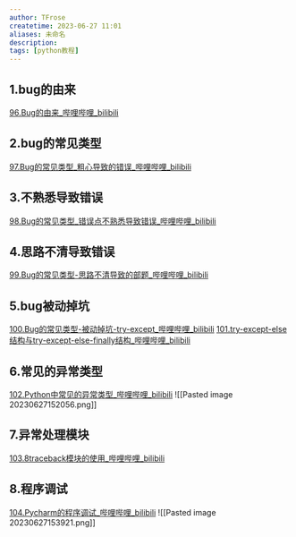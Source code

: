 ```yaml
---
author: TFrose
createtime: 2023-06-27 11:01
aliases: 未命名
description:
tags: [python教程]
---
```


## 1.bug的由来
[96.Bug的由来_哔哩哔哩_bilibili](https://www.bilibili.com/video/BV1wD4y1o7AS?p=97&vd_source=2029b6b0b60ecbc6cf63989bfa56dd26)

## 2.bug的常见类型
[97.Bug的常见类型_粗心导致的错误_哔哩哔哩_bilibili](https://www.bilibili.com/video/BV1wD4y1o7AS?p=98&vd_source=2029b6b0b60ecbc6cf63989bfa56dd26)

## 3.不熟悉导致错误
[98.Bug的常见类型_错误点不熟悉导致错误_哔哩哔哩_bilibili](https://www.bilibili.com/video/BV1wD4y1o7AS?p=99&vd_source=2029b6b0b60ecbc6cf63989bfa56dd26)

## 4.思路不清导致错误
[99.Bug的常见类型-思路不清导致的部题_哔哩哔哩_bilibili](https://www.bilibili.com/video/BV1wD4y1o7AS?p=100&vd_source=2029b6b0b60ecbc6cf63989bfa56dd26)

## 5.bug被动掉坑
[100.Bug的常见类型-被动掉坑-try-except_哔哩哔哩_bilibili](https://www.bilibili.com/video/BV1wD4y1o7AS?p=101&vd_source=2029b6b0b60ecbc6cf63989bfa56dd26)
[101.try-except-else结构与try-except-else-finally结构_哔哩哔哩_bilibili](https://www.bilibili.com/video/BV1wD4y1o7AS?p=102&vd_source=2029b6b0b60ecbc6cf63989bfa56dd26)

## 6.常见的异常类型
[102.Python中常见的异常类型_哔哩哔哩_bilibili](https://www.bilibili.com/video/BV1wD4y1o7AS?p=103&vd_source=2029b6b0b60ecbc6cf63989bfa56dd26)
![[Pasted image 20230627152056.png]]

## 7.异常处理模块
[103.8traceback模块的使用_哔哩哔哩_bilibili](https://www.bilibili.com/video/BV1wD4y1o7AS?p=104&vd_source=2029b6b0b60ecbc6cf63989bfa56dd26)

## 8.程序调试
[104.Pycharm的程序调试_哔哩哔哩_bilibili](https://www.bilibili.com/video/BV1wD4y1o7AS?p=105&vd_source=2029b6b0b60ecbc6cf63989bfa56dd26)
![[Pasted image 20230627153921.png]]

